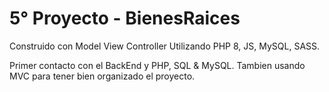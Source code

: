 # 5° Proyecto - BienesRaices
Construido con Model View Controller
Utilizando PHP 8, JS, MySQL, SASS.

Primer contacto con el BackEnd y PHP, SQL & MySQL.
Tambien usando MVC para tener bien organizado el proyecto.
